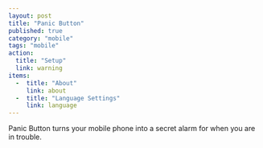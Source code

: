 ```yaml
---
layout: post
title: "Panic Button"
published: true
category: "mobile"
tags: "mobile"
action:
  title: "Setup"
  link: warning
items:
  -  title: "About"
     link: about
  -  title: "Language Settings"
     link: language
---
```


Panic Button turns your mobile phone into a secret alarm for when you are in trouble.